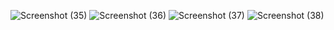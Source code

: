 ![Screenshot (35)](https://user-images.githubusercontent.com/89910095/151538175-d3151ab8-59ae-432b-9eb3-c599d4e6541b.png)
![Screenshot (36)](https://user-images.githubusercontent.com/89910095/151538183-65270721-85c1-48ad-bac3-a928ca114ef2.png)
![Screenshot (37)](https://user-images.githubusercontent.com/89910095/151538191-ff5e67ed-4d5d-4265-9264-eb6ca45cfa62.png)
![Screenshot (38)](https://user-images.githubusercontent.com/89910095/151538195-bcb89732-0e2a-4d5a-bba0-ecc9fc20e354.png)
